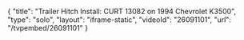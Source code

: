 {
    "title": "Trailer Hitch Install: CURT 13082 on 1994 Chevrolet K3500",
    "type": "solo",
    "layout": "iframe-static",
    "videoId": "26091101",
    "url": "\/tvpembed\/26091101"
}